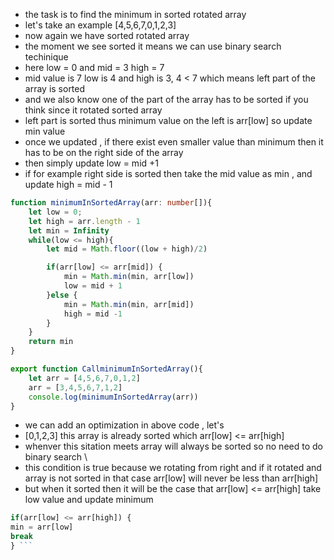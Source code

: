 - the task is to find the minimum in sorted rotated array
- let's take an example [4,5,6,7,0,1,2,3]
- now again we have sorted rotated array
- the moment we see sorted it means we can use binary search techinique
- here low  = 0 and mid = 3 high = 7
- mid value is 7  low is 4 and high is 3, 4 < 7 which means left part of the array is sorted
- and we also know one of the part of the array has to be sorted if you think since it rotated sorted array
- left part is sorted thus minimum value on the left is arr[low] so update min value
- once we updated , if there exist even smaller value than minimum then it has to be on the right side of the array
- then simply update low = mid +1
- if for example right side is sorted then take the mid value as min , and update high = mid - 1

```ts
function minimumInSortedArray(arr: number[]){
    let low = 0;
    let high = arr.length - 1
    let min = Infinity
    while(low <= high){
        let mid = Math.floor((low + high)/2)

        if(arr[low] <= arr[mid]) {
            min = Math.min(min, arr[low])
            low = mid + 1
        }else {
            min = Math.min(min, arr[mid])
            high = mid -1
        }
    }
    return min
}

export function CallminimumInSortedArray(){
    let arr = [4,5,6,7,0,1,2]
    arr = [3,4,5,6,7,1,2]
    console.log(minimumInSortedArray(arr))
}

```
- we can add an optimization in above code , let's 
- [0,1,2,3] this array is already sorted which arr[low] <= arr[high]
- whenver this sitation meets array will always be sorted so no need to do binary search \
- this condition is true because we rotating from right and if it rotated and array is not sorted in that case arr[low] will never be less than arr[high]
- but when it sorted then it will be the case that arr[low] <= arr[high] take low value and update minimum
```ts
if(arr[low] <= arr[high]) {
min = arr[low]
break
} ```
